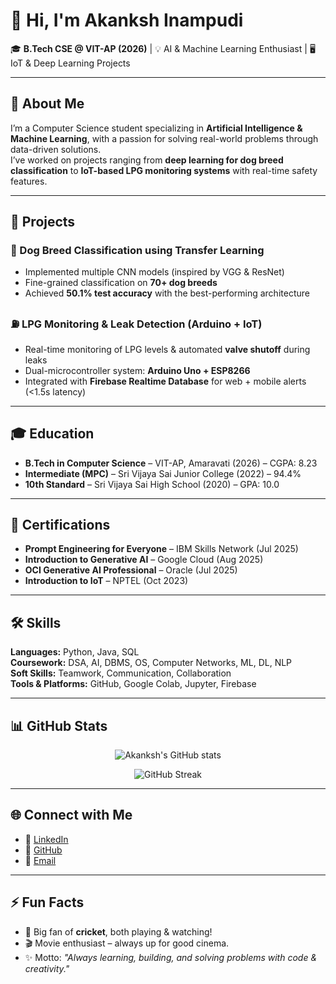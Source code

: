 # 👋 Hi, I'm Akanksh Inampudi  

🎓 **B.Tech CSE @ VIT-AP (2026)** | 💡 AI & Machine Learning Enthusiast | 🖥️ IoT & Deep Learning Projects  

---

## 🚀 About Me  
I’m a Computer Science student specializing in **Artificial Intelligence & Machine Learning**, with a passion for solving real-world problems through data-driven solutions.  
I’ve worked on projects ranging from **deep learning for dog breed classification** to **IoT-based LPG monitoring systems** with real-time safety features.  

---

## 🔬 Projects  

### 🐶 Dog Breed Classification using Transfer Learning  
- Implemented multiple CNN models (inspired by VGG & ResNet)  
- Fine-grained classification on **70+ dog breeds**  
- Achieved **50.1% test accuracy** with the best-performing architecture  

### ⛽ LPG Monitoring & Leak Detection (Arduino + IoT)  
- Real-time monitoring of LPG levels & automated **valve shutoff** during leaks  
- Dual-microcontroller system: **Arduino Uno + ESP8266**  
- Integrated with **Firebase Realtime Database** for web + mobile alerts (<1.5s latency)  

---

## 🎓 Education  
- **B.Tech in Computer Science** – VIT-AP, Amaravati (2026) – CGPA: 8.23  
- **Intermediate (MPC)** – Sri Vijaya Sai Junior College (2022) – 94.4%  
- **10th Standard** – Sri Vijaya Sai High School (2020) – GPA: 10.0  

---

## 📜 Certifications  
- **Prompt Engineering for Everyone** – IBM Skills Network (Jul 2025)  
- **Introduction to Generative AI** – Google Cloud (Aug 2025)  
- **OCI Generative AI Professional** – Oracle (Jul 2025)  
- **Introduction to IoT** – NPTEL (Oct 2023)  

---

## 🛠️ Skills  

**Languages:** Python, Java, SQL  
**Coursework:** DSA, AI, DBMS, OS, Computer Networks, ML, DL, NLP  
**Soft Skills:** Teamwork, Communication, Collaboration  
**Tools & Platforms:** GitHub, Google Colab, Jupyter, Firebase  

---

## 📊 GitHub Stats  

<p align="center">
  <img src="https://github-readme-stats.vercel.app/api?username=Akanksh116&show_icons=true&theme=tokyonight" alt="Akanksh's GitHub stats" />
</p>  

<p align="center">
  <img src="https://github-readme-streak-stats.herokuapp.com/?user=Akanksh116&theme=tokyonight" alt="GitHub Streak" />
</p>  

---

## 🌐 Connect with Me  

- 💼 [LinkedIn](https://www.linkedin.com/in/akanksh-inampudi-84a65824a/)  
- 📂 [GitHub](https://github.com/Akanksh116)  
- 📧 [Email](mailto:akankshinampudi@gmail.com)  

---

## ⚡ Fun Facts  
- 🏏 Big fan of **cricket**, both playing & watching!  
- 🎬 Movie enthusiast – always up for good cinema.  
- ✨ Motto: *"Always learning, building, and solving problems with code & creativity."*  
